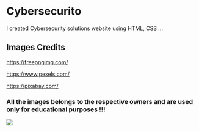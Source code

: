 # Cybersecurito




I created Cybersecurity solutions website  using HTML, CSS ...

## Images Credits

 https://freepngimg.com/
 
 https://www.pexels.com/
 
 https://pixabay.com/
 
 
 ### All the images belongs to the respective owners and are used only for educational purposes !!!
 
 
 ![](images/Capture.PNG)
